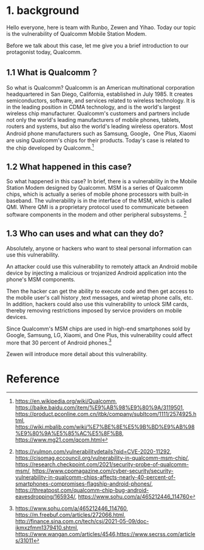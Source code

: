 # 1. background

Hello everyone, here is team with Runbo, Zewen and Yihao. Today our topic is the vulnerability  of Qualcomm Mobile Station Modem.

Before we talk about this case, let me give you a brief introduction to our protagonist today, Qualcomm. 

## 1.1 What is Qualcomm？

So what is Qualcomm? Qualcomm is an American multinational corporation headquartered in San Diego, California, established in July 1985. It creates semiconductors, software, and services related to wireless technology. It is in the leading position in CDMA technology, and is the world's largest wireless chip manufacturer. Qualcomm's customers and partners include not only the world's leading manufacturers of mobile phones, tablets, routers and systems, but also the world's leading wireless operators. Most Android phone manufacturers such as Samsung, Google，One Plus, Xiaomi are using Qualcomm's chips for their products. Today's case is related to the chip developed by Qualcomm.[^intro of qualcomm]

## 1.2 What happened in this case?

So what happened in this case? In brief, there is a vulnerability in the Mobile Station Modem designed by Qualcomm. MSM is a series of Qualcomm chips, which is actually a series of mobile phone processors with built-in baseband. The vulnerability is in the interface of the MSM, which is called QMI. Where QMI is a proprietary protocol used to communicate between software components in the modem and other peripheral subsystems. [^case introduction]

## 1.3 Who can uses and what can they do?

Absolutely, anyone or hackers who want to steal personal information can use this vulnerability. 

An attacker could use this vulnerability to remotely attack an Android mobile device by injecting a malicious or trojanized Android application into the phone's MSM components. 

Then the hacker can get the ability to execute code and then get access to the mobile user's call history ,text messages, and wiretap phone calls, etc. In addition, hackers could also use this vulnerability to unlock SIM cards, thereby removing restrictions imposed by service providers on mobile devices.

Since Qualcomm's MSM chips are used in high-end smartphones sold by Google, Samsung, LG, Xiaomi, and One Plus, this vulnerability could affect more that 30 percent of Android phones.[^more intro]

Zewen will introduce more detail about this vulnerability. 



# Reference

[^intro of qualcomm]: https://en.wikipedia.org/wiki/Qualcomm, https://baike.baidu.com/item/%E9%AB%98%E9%80%9A/3119501, https://product.pconline.com.cn/itbk/company/subItcom/1111/2574925.html, https://wiki.mbalib.com/wiki/%E7%BE%8E%E5%9B%BD%E9%AB%98%E9%80%9A%E5%85%AC%E5%8F%B8, https://www.mg21.com/qcom.html
[^case introduction]: https://vulmon.com/vulnerabilitydetails?qid=CVE-2020-11292, https://cisomag.eccouncil.org/vulnerability-in-qualcomm-msm-chip/, https://research.checkpoint.com/2021/security-probe-of-qualcomm-msm/, https://www.cpomagazine.com/cyber-security/security-vulnerability-in-qualcomm-chips-affects-nearly-40-percent-of-smartphones-compromises-flagship-android-phones/, https://threatpost.com/qualcomm-chip-bug-android-eavesdropping/165934/, https://www.sohu.com/a/465212446_114760
[^more intro]: https://www.sohu.com/a/465212446_114760, https://m.freebuf.com/articles/272066.html, http://finance.sina.com.cn/tech/csj/2021-05-09/doc-ikmxzfmm1379410.shtml, https://www.wangan.com/articles/4546,https://www.secrss.com/articles/31011

